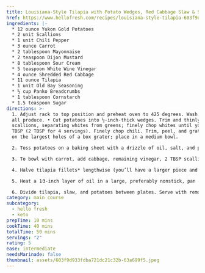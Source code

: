 ```yaml
---
title: Louisiana-Style Tilapia with Potato Wedges, Red Cabbage Slaw & Spicy Remoulade
href: https://www.hellofresh.com/recipes/louisiana-style-tilapia-603f9d933fdba721dc21c32b
ingredients: |-
  * 12 ounce Yukon Gold Potatoes
  * 2 unit Scallions
  * 1 unit Chili Pepper
  * 3 ounce Carrot
  * 2 tablespoon Mayonnaise
  * 2 teaspoon Dijon Mustard
  * 8 tablespoon Sour Cream
  * 5 teaspoon White Wine Vinegar
  * 4 ounce Shredded Red Cabbage
  * 11 ounce Tilapia
  * 1 unit Old Bay Seasoning
  * ½ cup Panko Breadcrumbs
  * 1 tablespoon Cornstarch
  * 1.5 teaspoon Sugar
directions: >-
  1. Adjust rack to top position and preheat oven to 425 degrees. Wash and dry
  all produce. • Cut potatoes into ½-inch-thick wedges. Trim and thinly slice
  scallions, separating whites from greens; finely chop whites until you have 1
  TBSP (2 TBSP for 4 servings). Finely chop chili. Trim, peel, and grate carrot
  on the largest holes of a box grater; place in a medium bowl.

  2. Toss potatoes on a baking sheet with a drizzle of oil, salt, and pepper. • Roast on top rack until golden brown and crispy, 20-25 minutes. • Meanwhile, in a small bowl, combine mayonnaise, mustard, chopped scallion whites, 1 package sour cream (2 packages for 4 servings), 1 tsp vinegar (2 tsp for 4), and a pinch of chili to taste. (You’ll use the rest of the sour cream and vinegar later.) Season with salt and pepper. Set aside.

  3. To bowl with carrot, add cabbage, remaining vinegar, 2 TBSP scallion greens (4 TBSP for 4 servings), 2 packages sour cream (4 packages for 4), and 1½ tsp sugar (3 tsp for 4). (You’ll use the rest of the sour cream in the next step.) Season with a big pinch of salt and pepper; toss to combine.

  4. Halve tilapia fillets* lengthwise (you’ll have a larger piece and a smaller piece). Pat dry with paper towels. • In a shallow dish, combine Old Bay Seasoning, remaining sour cream, and 1 TBSP water (2 TBSP for 4 servings). • On a plate, combine panko and cornstarch. • Dip each fillet into sour cream mixture, then press into panko mixture, coating all over.

  5. Heat a 1⁄3-inch layer of oil in a large, preferably nonstick, pan over medium-high heat. Once oil is hot enough that a pinch of panko mixture sizzles when added to the pan, add tilapia and cook until crust is golden and fish is cooked through, 2-3 minutes per side. (For 4 servings, fry fish in batches.) TIP: The smaller pieces will cook faster. • Transfer to a paper-towel-lined plate.

  6. Divide tilapia, slaw, and potatoes between plates. Serve with remoulade. Garnish with any remaining scallion greens.
category: main course
subcategory:
  - hello fresh
  - keto
prepTime: 10 mins
cookTime: 40 mins
totalTime: 50 mins
servings: "2"
rating: 5
ease: intermediate
needsMarinade: false
thumbnail: assets/603f9d933fdba721dc21c32b-63a699f5.jpeg
---
```

